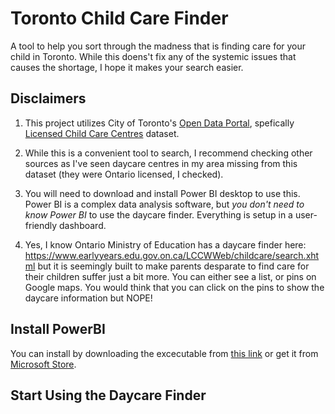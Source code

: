 # Toronto Child Care Finder

 A tool to help you sort through the madness that is finding care for your child in Toronto. While this doens't fix any of the systemic issues that causes the shortage, I hope it makes your search easier. 

## Disclaimers

1. This project utilizes City of Toronto's [Open Data Portal](https://open.toronto.ca), spefically [Licensed Child Care Centres](https://open.toronto.ca/dataset/licensed-child-care-centres/) dataset. 

2. While this is a convenient tool to search, I recommend checking other sources as I've seen daycare centres in my area missing from this dataset (they were Ontario licensed, I checked).

3. You will need to download and install Power BI desktop to use this. Power BI is a complex data analysis software, but *you don't need to know Power BI* to use the daycare finder. Everything is setup in a user-friendly dashboard. 

4. Yes, I know Ontario Ministry of Education has a daycare finder here: https://www.earlyyears.edu.gov.on.ca/LCCWWeb/childcare/search.xhtml but it is seemingly built to make parents desparate to find care for their children suffer just a bit more. You can either see a list, or pins on Google maps. You would think that you can click on the pins to show the daycare information but NOPE!

## Install PowerBI

You can install by downloading the excecutable from [this link](https://www.microsoft.com/en-us/download/details.aspx?id=58494) or get it from [Microsoft Store](https://aka.ms/pbidesktopstore).

## Start Using the Daycare Finder
